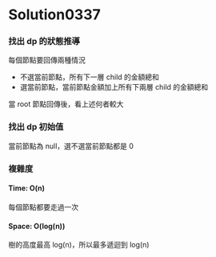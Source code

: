 # Solution0337

### 找出 dp 的狀態推導

每個節點要回傳兩種情況
- 不選當前節點，所有下一層 child 的金額總和
- 選當前節點，當前節點金額加上所有下兩層 child 的金額總和

當 root 節點回傳後，看上述何者較大

### 找出 dp 初始值

當前節點為 null，選不選當前節點都是 0

### 複雜度

#### Time: O(n)
每個節點都要走過一次

#### Space: O(log(n))
樹的高度最高 log(n)，所以最多遞迴到 log(n)